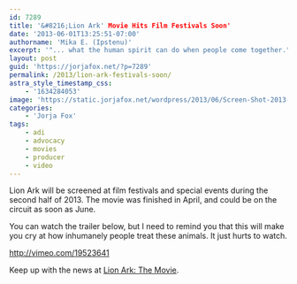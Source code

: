 ```yaml
---
id: 7289
title: '&#8216;Lion Ark' Movie Hits Film Festivals Soon'
date: '2013-06-01T13:25:51-07:00'
authorname: 'Mika E. (Ipstenu)'
excerpt: '"... what the human spirit can do when people come together."'
layout: post
guid: 'https://jorjafox.net/?p=7289'
permalink: /2013/lion-ark-festivals-soon/
astra_style_timestamp_css:
    - '1634284053'
image: 'https://static.jorjafox.net/wordpress/2013/06/Screen-Shot-2013-06-01-at-1-Jun-12.33.50-PM.png'
categories:
    - 'Jorja Fox'
tags:
    - adi
    - advocacy
    - movies
    - producer
    - video
---
```


Lion Ark will be screened at film festivals and special events during the second half of 2013. The movie was finished in April, and could be on the circuit as soon as June.

You can watch the trailer below, but I need to remind you that this will make you cry at how inhumanely people treat these animals. It just hurts to watch.

http://vimeo.com/19523641

Keep up with the news at <a href="http://www.lionarkthemovie.com/">Lion Ark: The Movie</a>.
